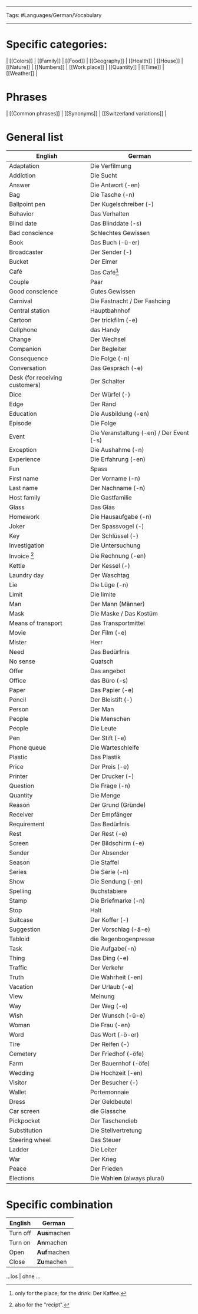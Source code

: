 ___
Tags: #Languages/German/Vocabulary 
___
# Specific categories:
| [[Colors]] | [[Family]] | [[Food]] | [[Geography]] | [[Health]] | [[House]] | [[Nature]] | [[Numbers]] | [[Work place]] | [[Quantity]] | [[Time]] | [[Weather]] | 

# Phrases
| [[Common phrases]] | [[Synonyms]] | [[Switzerland variations]]  |

# General list
| English                        | German                                   |
| ------------------------------ | ---------------------------------------- |
| Adaptation                     | Die Verfilmung                           |
| Addiction                      | Die Sucht                                |
| Answer                         | Die Antwort (-en)                        |
| Bag                            | Die Tasche (-n)                          |
| Ballpoint pen                  | Der Kugelschreiber (-)                   |
| Behavior                       | Das Verhalten                            |
| Blind date                     | Das Blinddate (-s)                       |
| Bad conscience                 | Schlechtes Gewissen                      |
| Book                           | Das Buch (-ü-er)                         |
| Broadcaster                    | Der Sender (-)                           |
| Bucket                         | Der Eimer                                |
| Café                           | Das Café[^1]                             |
| Couple                         | Paar                                     |
| Good conscience                | Gutes Gewissen                           |
| Carnival                       | Die Fastnacht / Der Fashcing             |
| Central station                | Hauptbahnhof                             |
| Cartoon                        | Der trickfilm (-e)                       |
| Cellphone                      | das Handy                                |
| Change                         | Der Wechsel                              |
| Companion                      | Der Begleiter                            |
| Consequence                    | Die Folge (-n)                           |
| Conversation                   | Das Gespräch (-e)                        |
| Desk (for receiving customers) | Der Schalter                             |
| Dice                           | Der Würfel (-)                           |
| Edge                           | Der Rand                                 |
| Education                      | Die Ausbildung (-en)                     |
| Episode                        | Die Folge                                |
| Event                          | Die Veranstaltung (-en) / Der Event (-s) |
| Exception                      | Die Aushahme (-n)                        |
| Experience                     | Die Erfahrung (-en)                      |
| Fun                            | Spass                                    |
| First name                     | Der Vorname (-n)                         |
| Last name                      | Der Nachname (-n)                        |
| Host family                    | Die Gastfamilie                          |
| Glass                          | Das Glas                                 |
| Homework                       | Die Hausaufgabe (-n)                     |
| Joker                          | Der Spassvogel (-)                       |
| Key                            | Der Schlüssel (-)                        |
| Investigation                  | Die Untersuchung                         |
| Invoice [^2]                   | Die Rechnung (-en)                       |
| Kettle                         | Der Kessel (-)                           |
| Laundry day                    | Der Waschtag                             |
| Lie                            | Die Lüge (-n)                            |
| Limit                          | Die  limite                              |
| Man                            | Der Mann (Männer)                        |
| Mask                           | Die Maske / Das Kostüm                   |
| Means of transport             | Das Transportmittel                      |
| Movie                          | Der Film (-e)                            |
| Mister                         | Herr                                     |
| Need                           | Das Bedürfnis                            |
| No sense                       | Quatsch                                  |
| Offer                          | Das angebot                              |
| Office                         | das Büro (-s)                            |
| Paper                          | Das Papier (-e)                          |
| Pencil                         | Der Bleistift (-)                        |
| Person                         | Der Man                                  |
| People                         | Die Menschen                             |
| People                         | Die Leute                                |
| Pen                            | Der Stift (-e)                           |
| Phone queue                    | Die Warteschleife                        |
| Plastic                        | Das Plastik                              |
| Price                          | Der Preis (-e)                           |
| Printer                        | Der Drucker (-)                          |
| Question                       | Die Frage (-n)                           |
| Quantity                       | Die Menge                                |
| Reason                         | Der Grund (Gründe)                       |
| Receiver                       | Der Empfänger                            |
| Requirement                    | Das Bedürfnis                            |
| Rest                           | Der Rest (-e)                            |
| Screen                         | Der Bildschirm (-e)                      |
| Sender                         | Der Absender                             |
| Season                         | Die Staffel                              |
| Series                         | Die Serie (-n)                           |
| Show                           | Die Sendung (-en)                        |
| Spelling                       | Buchstabiere                             |
| Stamp                          | Die Briefmarke (-n)                      |
| Stop                           | Halt                                     |
| Suitcase                       | Der Koffer (-)                           |
| Suggestion                     | Der Vorschlag (-ä-e)                     |
| Tabloid                        | die Regenbogenpresse                     |
| Task                           | Die Aufgabe(-n)                          |
| Thing                          | Das Ding (-e)                            |
| Traffic                        | Der Verkehr                              |
| Truth                          | Die Wahrheit (-en)                       |
| Vacation                       | Der Urlaub (-e)                          |
| View                           | Meinung                                  |
| Way                            | Der Weg (-e)                             |
| Wish                           | Der Wunsch (-ü-e)                        |
| Woman                          | Die Frau (-en)                           |
| Word                           | Das Wort (-ö-er)                         |
| Tire                           | Der Reifen (-)                           |
| Cemetery                       | Der Friedhof (-öfe)                      |
| Farm                           | Der Bauernhof (-öfe)                     |
| Wedding                        | Die Hochzeit (-en)                       |
| Visitor                        | Der Besucher (-)                         |
| Wallet                         | Portemonnaie                             |
| Dress                          | Der Geldbeutel                           |
| Car screen                     | die Glassche                             |
| Pickpocket                     | Der Taschendieb                          |
| Substitution                   | Die Stellvertretung                      |
| Steering wheel                 | Das Steuer                               |
| Ladder                         | Die Leiter                               |
| War                            | Der Krieg                                |
| Peace                          | Der Frieden                              |
| Elections                      | Die Wahl**en** (always plural)           |

# Specific combination
English | German
------------ | ------------
Turn off | **Aus**machen
Turn on | **An**machen
Open | **Auf**machen
Close | **Zu**machen

...los | ohne ...

[^1]: only for the place; for the drink: Der Kaffee.
[^2]: also for  the "recipt".
